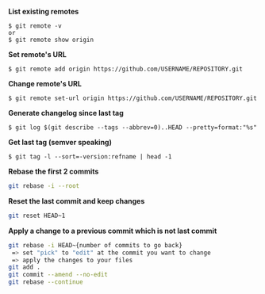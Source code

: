 **List existing remotes**
```shell script
$ git remote -v
or
$ git remote show origin
```
**Set remote's URL**
```shell script
$ git remote add origin https://github.com/USERNAME/REPOSITORY.git
```
**Change remote's URL**
```shell script
$ git remote set-url origin https://github.com/USERNAME/REPOSITORY.git
```
**Generate changelog since last tag**
```shell script
$ git log $(git describe --tags --abbrev=0)..HEAD --pretty=format:"%s"  
```
**Get last tag (semver speaking)**
```shell script
$ git tag -l --sort=-version:refname | head -1  
```
**Rebase the first 2 commits**
```bash
git rebase -i --root
```
**Reset the last commit and keep changes**
```bash
git reset HEAD~1
```
**Apply a change to a previous commit which is not last commit**
```bash
git rebase -i HEAD~{number of commits to go back}
 => set "pick" to "edit" at the commit you want to change
 => apply the changes to your files
git add .
git commit --amend --no-edit
git rebase --continue
```
